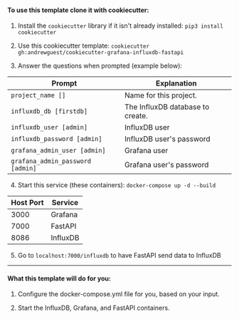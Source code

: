 #### To use this template clone it with cookiecutter:

1. Install the `cookiecutter` library if it isn't already installed:
   `pip3 install cookiecutter`

2. Use this cookiecutter template: `cookiecutter gh:andrewguest/cookiecutter-grafana-influxdb-fastapi`

3. Answer the questions when prompted (example below):

| Prompt                           | Explanation                      |
| -------------------------------- | -------------------------------- |
| `project_name []`                | Name for this project.           |
| `influxdb_db [firstdb]`          | The InfluxDB database to create. |
| `influxdb_user [admin]`          | InfluxDB user                    |
| `influxdb_password [admin]`      | InfluxDB user's password         |
| `grafana_admin_user [admin]`     | Grafana user                     |
| `grafana_admin_password [admin]` | Grafana user's password          |

4. Start this service (these containers): `docker-compose up -d --build`

| Host Port | Service  |
| --------- | -------- |
| 3000      | Grafana  |
| 7000      | FastAPI  |
| 8086      | InfluxDB |

5. Go to `localhost:7000/influxdb` to have FastAPI send data to InfluxDB

---

#### What this template will do for you:

1. Configure the docker-compose.yml file for you, based on your input.

2. Start the InfluxDB, Grafana, and FastAPI containers.
